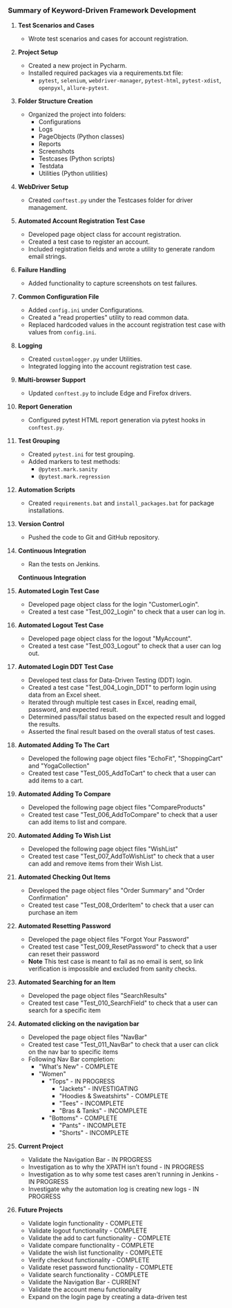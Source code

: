 ### Summary of Keyword-Driven Framework Development

1. **Test Scenarios and Cases**
   - Wrote test scenarios and cases for account registration.

2. **Project Setup**
   - Created a new project in Pycharm.
   - Installed required packages via a requirements.txt file:
     - `pytest`, `selenium`, `webdriver-manager`, `pytest-html`, `pytest-xdist`, `openpyxl`, `allure-pytest`.

3. **Folder Structure Creation**
   - Organized the project into folders:
     - Configurations
     - Logs
     - PageObjects (Python classes)
     - Reports
     - Screenshots
     - Testcases (Python scripts)
     - Testdata
     - Utilities (Python utilities)

4. **WebDriver Setup**
   - Created `conftest.py` under the Testcases folder for driver management.

5. **Automated Account Registration Test Case**
   - Developed page object class for account registration.
   - Created a test case to register an account.
   - Included registration fields and wrote a utility to generate random email strings.

6. **Failure Handling**
   - Added functionality to capture screenshots on test failures.

7. **Common Configuration File**
   - Added `config.ini` under Configurations.
   - Created a "read properties" utility to read common data.
   - Replaced hardcoded values in the account registration test case with values from `config.ini`.

8. **Logging**
   - Created `customlogger.py` under Utilities.
   - Integrated logging into the account registration test case.

9. **Multi-browser Support**
   - Updated `conftest.py` to include Edge and Firefox drivers.

10. **Report Generation**
    - Configured pytest HTML report generation via pytest hooks in `conftest.py`.

11. **Test Grouping**
    - Created `pytest.ini` for test grouping.
    - Added markers to test methods:
      - `@pytest.mark.sanity`
      - `@pytest.mark.regression`

12. **Automation Scripts**
    - Created `requirements.bat` and `install_packages.bat` for package installations.

13. **Version Control**
    - Pushed the code to Git and GitHub repository.

14. **Continuous Integration**
    - Ran the tests on Jenkins.

    **Continuous Integration**

15. **Automated Login Test Case**
    - Developed page object class for the login "CustomerLogin".
    - Created a test case "Test_002_Login" to check that a user can log in.

16. **Automated Logout Test Case**
    - Developed page object class for the logout "MyAccount".
    - Created a test case "Test_003_Logout" to check that a user can log out.

17. **Automated Login DDT Test Case**
    - Developed test class for Data-Driven Testing (DDT) login.
    - Created a test case "Test_004_Login_DDT" to perform login using data from an Excel sheet.
    - Iterated through multiple test cases in Excel, reading email, password, and expected result.
    - Determined pass/fail status based on the expected result and logged the results.
    - Asserted the final result based on the overall status of test cases.

18. **Automated Adding To The Cart**
    - Developed the following page object files "EchoFit", "ShoppingCart" and "YogaCollection"
    - Created test case "Test_005_AddToCart" to check that a user can add items to a cart.

19. **Automated Adding To Compare**
    - Developed the following page object files "CompareProducts"
    - Created test case "Test_006_AddToCompare" to check that a user can add items to list and compare. 

20. **Automated Adding To Wish List**
    - Developed the following page object files "WishList"
    - Created test case "Test_007_AddToWishList" to check that a user can add and remove items from their Wish List. 

21. **Automated Checking Out Items**
    - Developed the page object files "Order Summary" and "Order Confirmation"
    - Created test case "Test_008_OrderItem" to check that a user can purchase an item

22. **Automated Resetting Password**
    - Developed the page object files "Forgot Your Password"
    - Created test case "Test_009_ResetPassword" to check that a user can reset their password
    - **Note** This test case is meant to fail as no email is sent, so link verification is impossible and excluded from sanity checks.

23. **Automated Searching for an Item**
    - Developed the page object files "SearchResults"
    - Created test case "Test_010_SearchField" to check that a user can search for a specific item

24. **Automated clicking on the navigation bar**
    - Developed the page object files "NavBar"
    - Created test case "Test_011_NavBar" to check that a user can click on the nav bar to specific items
    - Following Nav Bar completion:
      - "What's New" - COMPLETE
      - "Women"
        - "Tops" - IN PROGRESS
          - "Jackets" - INVESTIGATING
          - "Hoodies & Sweatshirts" - COMPLETE
          - "Tees" - INCOMPLETE
          - "Bras & Tanks" - INCOMPLETE
        - "Bottoms" - COMPLETE
          - "Pants" - INCOMPLETE
          - "Shorts" - INCOMPLETE

25. **Current Project**
    - Validate the Navigation Bar - IN PROGRESS
    - Investigation as to why the XPATH isn't found - IN PROGRESS
    - Investigation as to why some test cases aren't running in Jenkins - IN PROGRESS
    - Investigate why the automation log is creating new logs - IN PROGRESS
       
26. **Future Projects**
    - Validate login functionality - COMPLETE
    - Validate logout functionality - COMPLETE
    - Validate the add to cart functionality - COMPLETE
    - Validate compare functionality - COMPLETE
    - Validate the wish list functionality - COMPLETE
    - Verify checkout functionality - COMPLETE
    - Validate reset password functionality - COMPLETE
    - Validate search functionality - COMPLETE
    - Validate the Navigation Bar - CURRENT
    - Validate the account menu functionality 
    - Expand on the login page by creating a data-driven test
